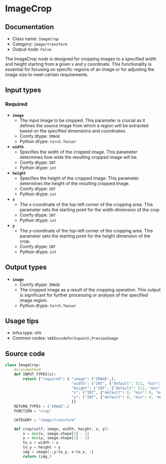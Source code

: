# ImageCrop
## Documentation
- Class name: `ImageCrop`
- Category: `image/transform`
- Output node: `False`

The ImageCrop node is designed for cropping images to a specified width and height starting from a given x and y coordinate. This functionality is essential for focusing on specific regions of an image or for adjusting the image size to meet certain requirements.
## Input types
### Required
- **`image`**
    - The input image to be cropped. This parameter is crucial as it defines the source image from which a region will be extracted based on the specified dimensions and coordinates.
    - Comfy dtype: `IMAGE`
    - Python dtype: `torch.Tensor`
- **`width`**
    - Specifies the width of the cropped image. This parameter determines how wide the resulting cropped image will be.
    - Comfy dtype: `INT`
    - Python dtype: `int`
- **`height`**
    - Specifies the height of the cropped image. This parameter determines the height of the resulting cropped image.
    - Comfy dtype: `INT`
    - Python dtype: `int`
- **`x`**
    - The x-coordinate of the top-left corner of the cropping area. This parameter sets the starting point for the width dimension of the crop.
    - Comfy dtype: `INT`
    - Python dtype: `int`
- **`y`**
    - The y-coordinate of the top-left corner of the cropping area. This parameter sets the starting point for the height dimension of the crop.
    - Comfy dtype: `INT`
    - Python dtype: `int`
## Output types
- **`image`**
    - Comfy dtype: `IMAGE`
    - The cropped image as a result of the cropping operation. This output is significant for further processing or analysis of the specified image region.
    - Python dtype: `torch.Tensor`
## Usage tips
- Infra type: `GPU`
- Common nodes: `VAEEncodeForInpaint,PreviewImage`


## Source code
```python
class ImageCrop:
    @classmethod
    def INPUT_TYPES(s):
        return {"required": { "image": ("IMAGE",),
                              "width": ("INT", {"default": 512, "min": 1, "max": MAX_RESOLUTION, "step": 1}),
                              "height": ("INT", {"default": 512, "min": 1, "max": MAX_RESOLUTION, "step": 1}),
                              "x": ("INT", {"default": 0, "min": 0, "max": MAX_RESOLUTION, "step": 1}),
                              "y": ("INT", {"default": 0, "min": 0, "max": MAX_RESOLUTION, "step": 1}),
                              }}
    RETURN_TYPES = ("IMAGE",)
    FUNCTION = "crop"

    CATEGORY = "image/transform"

    def crop(self, image, width, height, x, y):
        x = min(x, image.shape[2] - 1)
        y = min(y, image.shape[1] - 1)
        to_x = width + x
        to_y = height + y
        img = image[:,y:to_y, x:to_x, :]
        return (img,)

```
